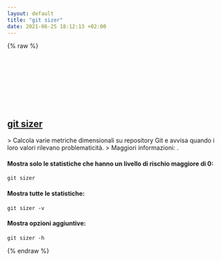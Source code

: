```yaml
---
layout: default
title: "git sizer"
date: 2021-06-25 18:12:13 +02:00
---
```

{% raw %}
<h2 id="git-sizer">
  <a href="/it/common/git-sizer.html">git sizer</a> <a href="#git-sizer"><svg class="icon">
    <use href="/assets/images/unicode_sprite.svg#link" />
  </svg></a>
</h2>
> Calcola varie metriche dimensionali su repository Git e avvisa quando i loro valori rilevano problematicità.
> Maggiori informazioni: <https://github.com/github/git-sizer>.

#### Mostra solo le statistiche che hanno un livello di rischio maggiore di 0:
```shell
git sizer
```
#### Mostra tutte le statistiche:
```shell
git sizer -v
```
#### Mostra opzioni aggiuntive:
```shell
git sizer -h
```
{% endraw %}